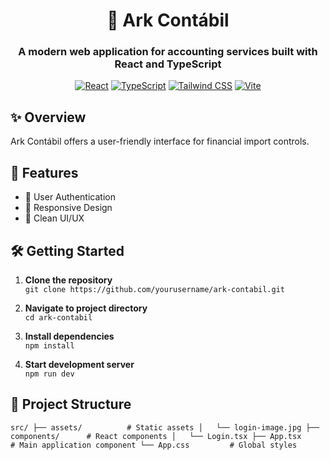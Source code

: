 <div align="center">

# 🏢 Ark Contábil

### A modern web application for accounting services built with React and TypeScript

[![React](https://img.shields.io/badge/React-20232A?style=for-the-badge&logo=react&logoColor=61DAFB)](https://reactjs.org/)
[![TypeScript](https://img.shields.io/badge/TypeScript-007ACC?style=for-the-badge&logo=typescript&logoColor=white)](https://www.typescriptlang.org/)
[![Tailwind CSS](https://img.shields.io/badge/Tailwind_CSS-38B2AC?style=for-the-badge&logo=tailwind-css&logoColor=white)](https://tailwindcss.com/)
[![Vite](https://img.shields.io/badge/Vite-646CFF?style=for-the-badge&logo=vite&logoColor=white)](https://vitejs.dev/)

</div>

## ✨ Overview

Ark Contábil offers a user-friendly interface for financial import controls.

## 🚀 Features

- 🔐 User Authentication
- 📱 Responsive Design
- 🎨 Clean UI/UX

## 🛠️ Getting Started

1. **Clone the repository**  
   `git clone https://github.com/yourusername/ark-contabil.git`

2. **Navigate to project directory**  
   `cd ark-contabil`

3. **Install dependencies**  
   `npm install`

4. **Start development server**  
   `npm run dev`

## 📁 Project Structure

`src/
 ├── assets/          # Static assets
 │   └── login-image.jpg
 ├── components/      # React components
 │   └── Login.tsx
 ├── App.tsx         # Main application component
 └── App.css         # Global styles`
